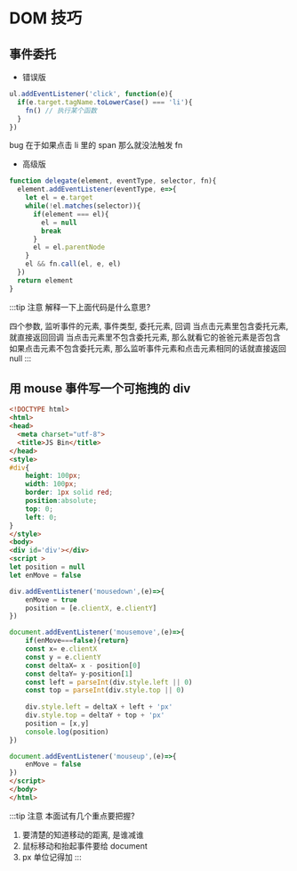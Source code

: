 # DOM 技巧

## 事件委托

- 错误版

```js
ul.addEventListener('click', function(e){
  if(e.target.tagName.toLowerCase() === 'li'){
    fn() // 执行某个函数
  }
})
```
bug 在于如果点击 li 里的 span 那么就没法触发 fn

- 高级版

```js
function delegate(element, eventType, selector, fn){
  element.addEventListener(eventType, e=>{
    let el = e.target
    while(!el.matches(selector)){
      if(element === el){
        el = null
        break
      }
      el = el.parentNode
    }
    el && fn.call(el, e, el)
  })
  return element
}
```
:::tip 注意
解释一下上面代码是什么意思?

四个参数, 监听事件的元素, 事件类型, 委托元素, 回调
当点击元素里包含委托元素, 就直接返回回调
当点击元素里不包含委托元素, 那么就看它的爸爸元素是否包含
如果点击元素不包含委托元素, 那么监听事件元素和点击元素相同的话就直接返回 null
:::

## 用 mouse 事件写一个可拖拽的 div

```html
<!DOCTYPE html>
<html>
<head>
  <meta charset="utf-8">
  <title>JS Bin</title>
</head>
<style>
#div{
	height: 100px;
	width: 100px;
	border: 1px solid red;
	position:absolute;
	top: 0;
	left: 0;
}
</style>
<body>
<div id='div'></div>
<script >
let position = null
let enMove = false

div.addEventListener('mousedown',(e)=>{
	enMove = true
	position = [e.clientX, e.clientY]
})

document.addEventListener('mousemove',(e)=>{
	if(enMove===false){return}
	const x= e.clientX
	const y = e.clientY
	const deltaX= x - position[0]
	const deltaY= y-position[1]
	const left = parseInt(div.style.left || 0)	
	const top = parseInt(div.style.top || 0)
	
	div.style.left = deltaX + left + 'px'
	div.style.top = deltaY + top + 'px'
	position = [x,y]
	console.log(position)
})

document.addEventListener('mouseup',(e)=>{
	enMove = false
})
</script>
</body>
</html>
```
:::tip 注意
本面试有几个重点要把握? 

1. 要清楚的知道移动的距离, 是谁减谁
2. 鼠标移动和抬起事件要给 document
3. px 单位记得加
:::
